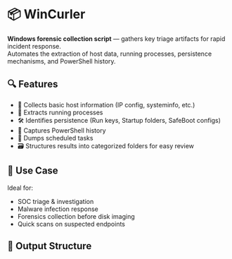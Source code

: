 # 📦 WinCurler

**Windows forensic collection script** — gathers key triage artifacts for rapid incident response.  
Automates the extraction of host data, running processes, persistence mechanisms, and PowerShell history.

## 🔍 Features
- 📁 Collects basic host information (IP config, systeminfo, etc.)
- 🧠 Extracts running processes
- 🛠️ Identifies persistence (Run keys, Startup folders, SafeBoot configs)
- 📜 Captures PowerShell history
- 📅 Dumps scheduled tasks
- 🗃️ Structures results into categorized folders for easy review

## 🚀 Use Case
Ideal for:
- SOC triage & investigation
- Malware infection response
- Forensics collection before disk imaging
- Quick scans on suspected endpoints

## 🧰 Output Structure
